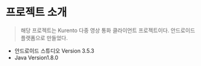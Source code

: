 # 프로젝트 소개

> 해당 프로젝트는 Kurento 다중 영상 통화 클라이언트 프로젝트이다. 안드로이드 플랫폼으로 만들었다.

- 안드로이드 스튜디오 Version 3.5.3 
- Java Version1.8.0 
